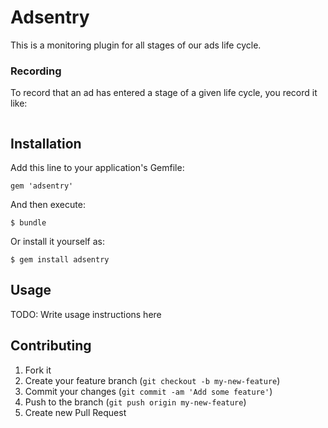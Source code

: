 # Adsentry

This is a monitoring plugin for all stages of our ads life cycle.  

### Recording

To record that an ad has entered a stage of a given life cycle, you record it like:

```ruby
```


## Installation

Add this line to your application's Gemfile:

    gem 'adsentry'

And then execute:

    $ bundle

Or install it yourself as:

    $ gem install adsentry

## Usage

TODO: Write usage instructions here

## Contributing

1. Fork it
2. Create your feature branch (`git checkout -b my-new-feature`)
3. Commit your changes (`git commit -am 'Add some feature'`)
4. Push to the branch (`git push origin my-new-feature`)
5. Create new Pull Request
